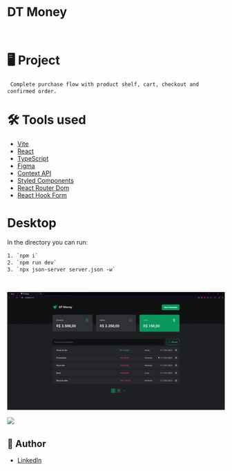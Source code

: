 # DT Money

<br>

# 🖥️ Project 
 
     Complete purchase flow with product shelf, cart, checkout and confirmed order.

# 🛠️ Tools used 

- [Vite](https://vitejs.dev/)
- [React](https://pt-br.reactjs.org/)
- [TypeScript](https://www.typescriptlang.org/docs/)
- [Figma](https://www.figma.com/community/file/1138814493269096792)
- [Context API](https://reactjs.org/docs/context.html)
- [Styled Components](https://styled-components.com/)
- [React Router Dom](https://reactrouter.com/en/main)
- [React Hook Form](https://react-hook-form.com )


# Desktop

In the directory you can run:

```
1. `npm i`
2. `npm run dev`
3. `npx json-server server.json -w`
```
<br>

![](.//src//assets//DTMoney.gif)

![](.//src//.//assets/Delivery.png)

## 🤵 Author

- [LinkedIn](https://www.linkedin.com/in/alexandremfs/)